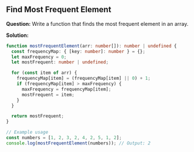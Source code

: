 ## Find Most Frequent Element

**Question:** Write a function that finds the most frequent element in an array.

**Solution:**
```typescript
function mostFrequentElement(arr: number[]): number | undefined {
  const frequencyMap: { [key: number]: number } = {};
  let maxFrequency = 0;
  let mostFrequent: number | undefined;

  for (const item of arr) {
    frequencyMap[item] = (frequencyMap[item] || 0) + 1;
    if (frequencyMap[item] > maxFrequency) {
      maxFrequency = frequencyMap[item];
      mostFrequent = item;
    }
  }

  return mostFrequent;
}

// Example usage
const numbers = [1, 2, 3, 2, 4, 2, 5, 1, 2];
console.log(mostFrequentElement(numbers)); // Output: 2
